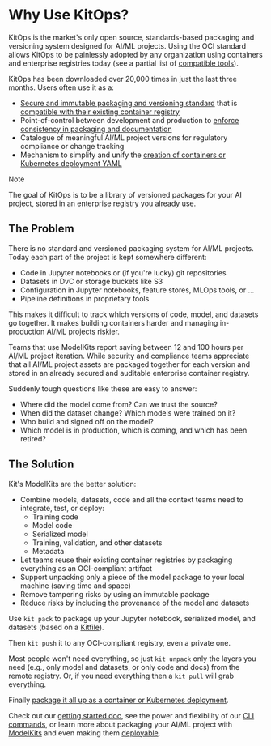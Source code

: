 # Why Use KitOps?

KitOps is the market's only open source, standards-based packaging and versioning system designed for AI/ML projects. Using the OCI standard allows KitOps to be painlessly adopted by any organization using containers and enterprise registries today (see a partial list of [compatible tools](../modelkit/compatibility/)).

KitOps has been downloaded over 20,000 times in just the last three months. Users often use it as a:

* [Secure and immutable packaging and versioning standard](../modelkit/intro/) that is [compatible with their existing container registry](../modelkit/compatibility/#compliant-oci-registries)
* Point-of-control between development and production to [enforce consistency in packaging and documentation](../kitfile/kf-overview/)
* Catalogue of meaningful AI/ML project versions for regulatory compliance or change tracking
* Mechanism to simplify and unify the [creation of containers or Kubernetes deployment YAML](../deploy/)

> [!NOTE]
> The goal of KitOps is to be a library of versioned packages for your AI project, stored in an enterprise registry you already use.

## The Problem

There is no standard and versioned packaging system for AI/ML projects. Today each part of the project is kept somewhere different:
* Code in Jupyter notebooks or (if you're lucky) git repositories
* Datasets in DvC or storage buckets like S3
* Configuration in Jupyter notebooks, feature stores, MLOps tools, or ...
* Pipeline definitions in proprietary tools

This makes it difficult to track which versions of code, model, and datasets go together. It makes building containers harder and managing in-production AI/ML projects riskier.

Teams that use ModelKits report saving between 12 and 100 hours per AI/ML project iteration. While security and compliance teams appreciate that all AI/ML project assets are packaged together for each version and stored in an already secured and auditable enterprise container registry.

Suddenly tough questions like these are easy to answer:

* Where did the model come from? Can we trust the source?
* When did the dataset change? Which models were trained on it?
* Who build and signed off on the model?
* Which model is in production, which is coming, and which has been retired?

## The Solution

Kit's ModelKits are the better solution:
* Combine models, datasets, code and all the context teams need to integrate, test, or deploy:
  * Training code
  * Model code
  * Serialized model
  * Training, validation, and other datasets
  * Metadata
* Let teams reuse their existing container registries by packaging everything as an OCI-compliant artifact
* Support unpacking only a piece of the model package to your local machine (saving time and space)
* Remove tampering risks by using an immutable package
* Reduce risks by including the provenance of the model and datasets

Use `kit pack` to package up your Jupyter notebook, serialized model, and datasets (based on a [Kitfile](../kitfile/kf-overview/)).

Then `kit push` it to any OCI-compliant registry, even a private one.

Most people won't need everything, so just `kit unpack` only the layers you need (e.g., only model and datasets, or only code and docs) from the remote registry. Or, if you need everything then a `kit pull` will grab everything.

Finally [package it all up as a container or Kubernetes deployment](../deploy/).

Check out our [getting started doc](../get-started/), see the power and flexibility of our [CLI commands](../cli/cli-reference/), or learn more about packaging your AI/ML project with [ModelKits](../modelkit/intro/) and even making them [deployable](../deploy/).
